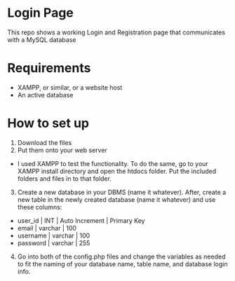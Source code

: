 # Login Page
This repo shows a working Login and Registration page that communicates with a MySQL database

# Requirements
- XAMPP, or similar, or a website host
- An active database

# How to set up
1. Download the files
2. Put them onto your web server
- I used XAMPP to test the functionality. To do the same, go to your XAMPP install directory and open the htdocs folder. Put the included folders and files in to that folder.
3. Create a new database in your DBMS (name it whatever). After, create a new table in the newly created database (name it whatever) and use these columns:
- user_id    | INT     | Auto Increment | Primary Key
- email      | varchar | 100
- username   | varchar | 100
- password   | varchar | 255
4. Go into both of the config.php files and change the variables as needed to fit the naming of your database name, table name, and database login info.
